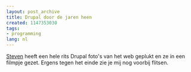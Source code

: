 ```yaml
---
layout: post_archive
title: Drupal door de jaren heen
created: 1147353030
tags:
- programming
lang: nl
---
```

[Steven](http://www.acko.net/blog/the-drupal-reel) heeft een hele rits Drupal foto's van het web geplukt en ze in een filmpje gezet. Ergens tegen het einde zie je mij nog voorbij flitsen. 
